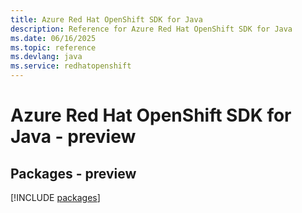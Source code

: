 ```yaml
---
title: Azure Red Hat OpenShift SDK for Java
description: Reference for Azure Red Hat OpenShift SDK for Java
ms.date: 06/16/2025
ms.topic: reference
ms.devlang: java
ms.service: redhatopenshift
---
```

# Azure Red Hat OpenShift SDK for Java - preview
## Packages - preview
[!INCLUDE [packages](red-hat-openshift-index.md)]